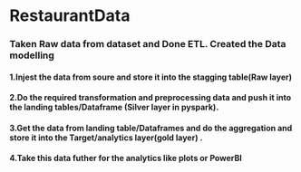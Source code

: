 # RestaurantData
### Taken Raw data from dataset and Done ETL. Created the Data modelling  


#### 1.Injest the data from soure and store it into the stagging table(Raw layer)
#### 2.Do the required transformation and preprocessing data and push it into the landing tables/Dataframe (Silver layer in pyspark).
#### 3.Get the data from landing table/Dataframes and do the aggregation and store it into the Target/analytics layer(gold layer) .
#### 4.Take this data futher for the analytics like plots or PowerBI
